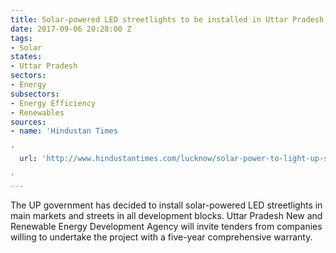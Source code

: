 ```yaml
---
title: Solar-powered LED streetlights to be installed in Uttar Pradesh
date: 2017-09-06 20:28:00 Z
tags:
- Solar
states:
- Uttar Pradesh
sectors:
- Energy
subsectors:
- Energy Efficiency
- Renewables
sources:
- name: 'Hindustan Times

'
  url: 'http://www.hindustantimes.com/lucknow/solar-power-to-light-up-streets-markets-in-rural-uttar-pradesh/story-UWxK9ORjqCiQaTiIWNOBdK.html

'
---
```


The UP government has decided to install solar-powered LED streetlights in main markets and streets in all development blocks. Uttar Pradesh New and Renewable Energy Development Agency will invite tenders from companies willing to undertake the project with a five-year comprehensive warranty. 
